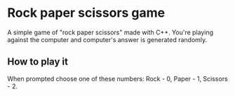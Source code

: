 # Rock paper scissors game

A simple game of "rock paper scissors" made with C++. You're playing against the computer and computer's answer is generated randomly.

## How to play it

When prompted choose one of these numbers: Rock - 0, Paper - 1, Scissors - 2.